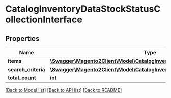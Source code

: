 # CatalogInventoryDataStockStatusCollectionInterface

## Properties
Name | Type | Description | Notes
------------ | ------------- | ------------- | -------------
**items** | [**\Swagger\Magento2Client\Model\CatalogInventoryDataStockStatusInterface[]**](CatalogInventoryDataStockStatusInterface.md) | Items | 
**search_criteria** | [**\Swagger\Magento2Client\Model\CatalogInventoryStockStatusCriteriaInterface**](CatalogInventoryStockStatusCriteriaInterface.md) |  | 
**total_count** | **int** | Total count. | 

[[Back to Model list]](../README.md#documentation-for-models) [[Back to API list]](../README.md#documentation-for-api-endpoints) [[Back to README]](../README.md)



